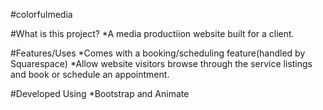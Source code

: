 #colorfulmedia 

#What is this project?
*A media productiion website built for a client.

#Features/Uses
*Comes with a booking/scheduling feature(handled by Squarespace)
*Allow website visitors browse through the service listings and book or schedule an appointment.

#Developed Using
*Bootstrap and Animate


